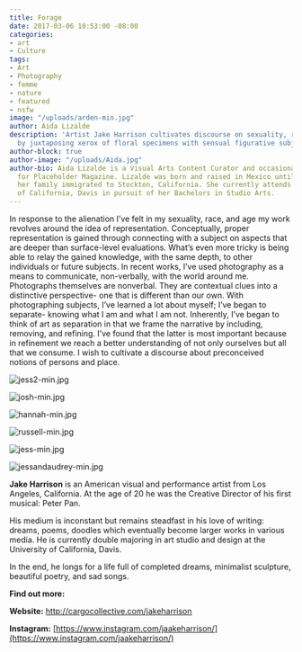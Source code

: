 ```yaml
---
title: Forage
date: 2017-03-06 10:53:00 -08:00
categories:
- art
- Culture
tags:
- Art
- Photography
- femme
- nature
- featured
- nsfw
image: "/uploads/arden-min.jpg"
author: Aida Lizalde
description: 'Artist Jake Harrison cultivates discourse on sexuality, race, and representation,
  by juxtaposing xerox of floral specimens with sensual figurative subjects.   '
author-block: true
author-image: "/uploads/Aida.jpg"
author-bio: Aida Lizalde is a Visual Arts Content Curator and occasional contributor
  for Placeholder Magazine. Lizalde was born and raised in Mexico until age 15, when
  her family immigrated to Stockton, California. She currently attends the University
  of California, Davis in pursuit of her Bachelors in Studio Arts.
---
```


In response to the alienation I’ve felt in my sexuality, race, and age my work revolves around the idea of representation. Conceptually, proper representation is gained through connecting with a subject on aspects that are deeper than surface-level evaluations. What’s even more tricky is being able to relay the gained knowledge, with the same depth, to other individuals or future subjects. In recent works, I’ve used photography as a means to communicate, non-verbally, with the world around me. Photographs themselves are nonverbal. They are contextual clues into a distinctive perspective- one that is different than our own. With photographing subjects, I’ve learned a lot about myself; I’ve began to separate- knowing what I am and what I am not. Inherently, I’ve began to think of art as separation in that we frame the narrative by including, removing, and refining. I’ve found that the latter is most important because in refinement we reach a better understanding of not only ourselves but all that we consume. I wish to cultivate a discourse about preconceived notions of persons and place.

![jess2-min.jpg](/uploads/jess2-min.jpg)

![josh-min.jpg](/uploads/josh-min.jpg)

![hannah-min.jpg](/uploads/hannah-min.jpg)

![russell-min.jpg](/uploads/russell-min.jpg)

![jess-min.jpg](/uploads/jess-min.jpg)

![jessandaudrey-min.jpg](/uploads/jessandaudrey-min.jpg)

**Jake Harrison** is an American visual and performance artist from Los Angeles, California. At the age of 20 he was the Creative Director of his first musical: Peter Pan.

His medium is inconstant but remains steadfast in his love of writing: dreams, poems, doodles which eventually become larger works in various media. He is currently double majoring in art studio and design at the University of California, Davis.

In the end, he longs for a life full of completed dreams, minimalist sculpture, beautiful poetry, and sad songs.

**Find out more:**

**Website:** [http://cargocollective.com/jakeharrison ](http://cargocollective.com/jakeharrison)

**Instagram:** [https://www.instagram.com/jaakeharrison/](https://www.instagram.com/jaakeharrison/)

